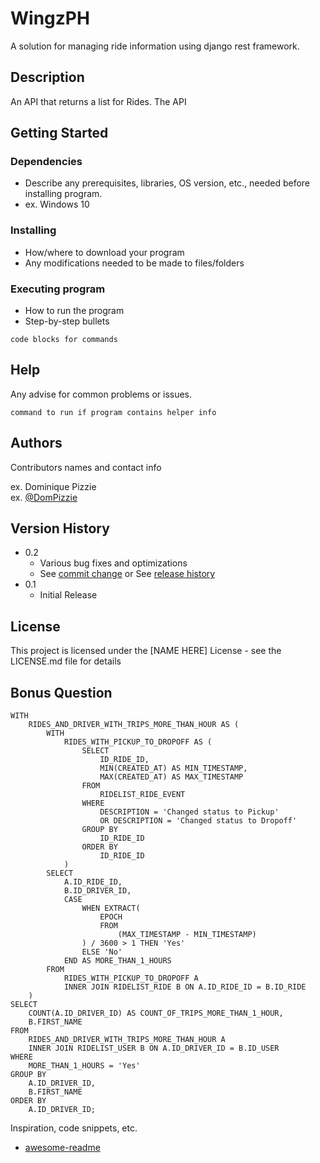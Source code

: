 # WingzPH
A solution for managing ride information using django rest framework.

## Description

An API that returns a list for Rides. The API


## Getting Started

### Dependencies

* Describe any prerequisites, libraries, OS version, etc., needed before installing program.
* ex. Windows 10

### Installing

* How/where to download your program
* Any modifications needed to be made to files/folders

### Executing program

* How to run the program
* Step-by-step bullets
```
code blocks for commands
```

## Help

Any advise for common problems or issues.
```
command to run if program contains helper info
```

## Authors

Contributors names and contact info

ex. Dominique Pizzie  
ex. [@DomPizzie](https://twitter.com/dompizzie)

## Version History

* 0.2
    * Various bug fixes and optimizations
    * See [commit change]() or See [release history]()
* 0.1
    * Initial Release

## License

This project is licensed under the [NAME HERE] License - see the LICENSE.md file for details

## Bonus Question

```
WITH
	RIDES_AND_DRIVER_WITH_TRIPS_MORE_THAN_HOUR AS (
		WITH
			RIDES_WITH_PICKUP_TO_DROPOFF AS (
				SELECT
					ID_RIDE_ID,
					MIN(CREATED_AT) AS MIN_TIMESTAMP,
					MAX(CREATED_AT) AS MAX_TIMESTAMP
				FROM
					RIDELIST_RIDE_EVENT
				WHERE
					DESCRIPTION = 'Changed status to Pickup'
					OR DESCRIPTION = 'Changed status to Dropoff'
				GROUP BY
					ID_RIDE_ID
				ORDER BY
					ID_RIDE_ID
			)
		SELECT
			A.ID_RIDE_ID,
			B.ID_DRIVER_ID,
			CASE
				WHEN EXTRACT(
					EPOCH
					FROM
						(MAX_TIMESTAMP - MIN_TIMESTAMP)
				) / 3600 > 1 THEN 'Yes'
				ELSE 'No'
			END AS MORE_THAN_1_HOURS
		FROM
			RIDES_WITH_PICKUP_TO_DROPOFF A
			INNER JOIN RIDELIST_RIDE B ON A.ID_RIDE_ID = B.ID_RIDE
	)
SELECT
	COUNT(A.ID_DRIVER_ID) AS COUNT_OF_TRIPS_MORE_THAN_1_HOUR,
	B.FIRST_NAME
FROM
	RIDES_AND_DRIVER_WITH_TRIPS_MORE_THAN_HOUR A
	INNER JOIN RIDELIST_USER B ON A.ID_DRIVER_ID = B.ID_USER
WHERE
	MORE_THAN_1_HOURS = 'Yes'
GROUP BY
	A.ID_DRIVER_ID,
	B.FIRST_NAME
ORDER BY
	A.ID_DRIVER_ID;

```
Inspiration, code snippets, etc.
* [awesome-readme](https://github.com/matiassingers/awesome-readme)
